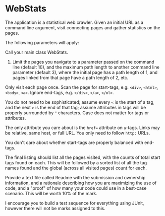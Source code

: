 # WebStats

The application is a statistical web crawler. Given an initial URL as a command line argument, visit connecting pages and gather statistics on the pages.

The following parameters will apply:

Call your main class WebStats.

1) Limit the pages you navigate to a parameter passed on the command line (default 10), and the maximum path length to another command line parameter (default 3), where the initial page has a path length of 1, and pages linked from that page have a path length of 2, etc.

Only visit each page once.
Scan the page for start-tags, e.g. `<div>`, `<html>`, `<body>`, `<a>`. Ignore end-tags, e.g. `</div>`, `</a>`, `</ol>`.

You do not need to be sophisticated; assume every `<` is the start of a tag, and the next `>` is the end of that tag; assume attributes in tags will be properly surrounded by `"` characters. Case does not matter for tags or attributes.

The only attribute you care about is the `href=` attribute on `a`-tags. Links may be relative, same host, or full URL. You only need to follow `http:` URLs.

You don't care about whether start-tags are properly balanced with end-tags.

The final listing should list all the pages visited, with the counts of total start tags found on each. This will be followed by a sorted list of all the tag names found and the global (across all visited pages) count for each.

Provide a text file called Readme with the submission and ownership information, and a rationale describing how you are maximizing the use of code, and a "proof" of how many your code could use in a best-case scenario. This will be worth 10% of the mark.

I encourage you to build a test sequence for everything using JUnit, however there will not be marks assigned to this.
